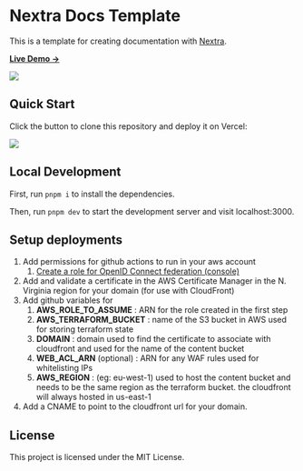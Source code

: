 # Nextra Docs Template 

This is a template for creating documentation with [Nextra](https://nextra.site).

[**Live Demo →**](https://nextra-docs-template.vercel.app)

[![](.github/screenshot.png)](https://nextra-docs-template.vercel.app)

## Quick Start

Click the button to clone this repository and deploy it on Vercel:

[![](https://vercel.com/button)](https://vercel.com/new/clone?s=https%3A%2F%2Fgithub.com%2Fshuding%2Fnextra-docs-template&showOptionalTeamCreation=false)

## Local Development

First, run `pnpm i` to install the dependencies.

Then, run `pnpm dev` to start the development server and visit localhost:3000.

## Setup deployments

1. Add permissions for github actions to run in your aws account
    1. [Create a role for OpenID Connect federation (console)](https://docs.aws.amazon.com/IAM/latest/UserGuide/id_roles_create_for-idp_oidc.html#idp_oidc_Create_GitHub)
1. Add and validate a certificate in the AWS Certificate Manager in the N. Virginia region for your domain (for use with CloudFront)
1. Add github variables for
    1. **AWS_ROLE_TO_ASSUME** : ARN for the role created in the first step
    1. **AWS_TERRAFORM_BUCKET** : name of the S3 bucket in AWS used for storing terraform state
    1. **DOMAIN** : domain used to find the certificate to associate with cloudfront and used for the name of the content bucket
    1. **WEB_ACL_ARN** (optional) : ARN for any WAF rules used for whitelisting IPs
    1. **AWS_REGION** : (eg: eu-west-1) used to host the content bucket and needs to be the same region as the terraform bucket. the cloudfront will always hosted in us-east-1
1. Add a CNAME to point to the cloudfront url for your domain.
## License

This project is licensed under the MIT License.
